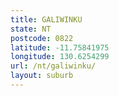 ```yaml
---
title: GALIWINKU
state: NT
postcode: 0822
latitude: -11.75841975
longitude: 130.6254299
url: /nt/galiwinku/
layout: suburb
---
```


